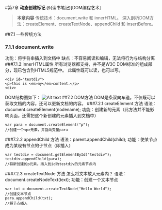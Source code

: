 #第7章 **动态创建标记**
@(读书笔记)[DOM编程艺术]
>**本章内容**
	传统技术：document.write 和 innerHTML。
	深入剖析DOM方法：createElement、createTextNode、appendChild 和 insertBefore。

##7.1 一些传统方法
### 7.1.1  document.write
功能：将字符串插入到文档中
缺点：不容易阅读和编辑，无法将行为与结构分离
###7.1.2  innerHTML属性
所有浏览器都支持，并不是W3C DOM标准的组成部分，现已包含到HTML5规范中。
此属性既可以读，也可以写。
```
<div id="testdiv">
<p>this is <em>my</em>content.</p>
<div>
```
DOM结构图如下：
![Alt text](./dom树.PNG)
##7.2  DOM方法
DOM是条双向车道。不仅既可以获取文档的内容，还可以更新文档的内容。
###7.2.1 createElement 方法
语法：document.createElement(nodename);
功能：创建新的元素（此方法并不能影响页面，还需把这个新创建的元素插入到文档中）
```
var para = document.createElement("p");
//创建一个<p>元素，并指向变量para
```
###7.2.2 appendChild 方法
语法：parent.appendChild(child);
功能：使某节点成为某现有节点的子节点（即插入）
```
var testdiv = document.getElementById("testdiv");
testdiv.appendChild(para);
//将新创建的p元素，插入到id为testdiv的元素节点内
```
###7.2.3 createTextNode 方法
怎么将文本放入元素内？
语法：document.createNodeText(text);
功能：创建一个文本节点
```
var txt = document.createTextNode("Hello World");
//创建文本节点
para.appendChild(txt);
//将节点插入
```



	